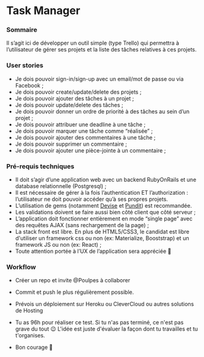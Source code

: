 # Task Manager

### Sommaire

Il s’agit ici de développer un outil simple (type Trello) qui permettra à l’utilisateur de gérer ses projets et la liste des tâches relatives à ces projets.

### User stories

* Je dois pouvoir sign-in/sign-up avec un email/mot de passe ou via Facebook ;
* Je dois pouvoir create/update/delete des projets ;
* Je dois pouvoir ajouter des tâches à un projet ;
* Je dois pouvoir update/delete des tâches ;
* Je dois pouvoir donner un ordre de priorité à des tâches au sein d’un projet ;
* Je dois pouvoir attribuer une deadline à une tâche ;
* Je dois pouvoir marquer une tâche comme “réalisée” ;
* Je dois pouvoir ajouter des commentaires à une tâche ;
* Je dois pouvoir supprimer un commentaire ;
* Je dois pouvoir ajouter une pièce-jointe à un commentaire ;

### Pré-requis techniques

* Il doit s’agir d’une application web avec un backend RubyOnRails et une database relationnelle (Postgresql) ;
* Il est nécessaire de gérer à la fois l’authentication ET l’authorization : l’utilisateur ne doit pouvoir accéder qu’à ses propres projets.
* L’utilisation de gems (notamment [Devise](https://github.com/plataformatec/devise) et [Pundit](https://github.com/elabs/pundit)) est recommandée.
* Les validations doivent se faire aussi bien côté client que côté serveur ;
* L’application doit fonctionner entièrement en mode “single page” avec des requêtes AJAX (sans rechargement de la page) ;
* La stack front est libre. En plus de HTML5/CSS3, le candidat est libre d'utiliser un framework css ou non (ex: Materialize, Booststrap) et un framework JS ou non (ex: React) ;
* Toute attention portée à l’UX de l’application sera appréciée 🙂

### Workflow

* Créer un repo et invite @Poulpes à collaborer
* Commit et push le plus régulièrement possible.
* Prévois un déploiement sur Heroku ou CleverCloud ou autres solutions de Hosting

* Tu as 96h pour réaliser ce test. Si tu n'as pas terminé, ce n'est pas grave du tout 😉 L'idée est juste d'évaluer la façon dont tu travailles et tu t'organises.
* Bon courage 🚀
